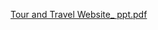 
[Tour and Travel Website_ ppt.pdf](https://github.com/user-attachments/files/20263296/Tour.and.Travel.Website_.ppt.pdf)
